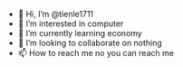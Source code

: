 - 👋 Hi, I’m @tienle1711
- 👀 I’m interested in computer
- 🌱 I’m currently learning economy
- 💞️ I’m looking to collaborate on nothing
- 📫 How to reach me no you can reach me

<!---
tienle1711/tienle1711 is a ✨ special ✨ repository because its `README.md` (this file) appears on your GitHub profile.
You can click the Preview link to take a look at your changes.
--->
